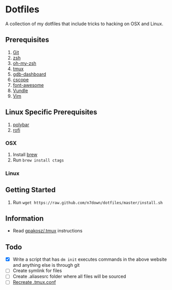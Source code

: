 # Dotfiles
A collection of my dotfiles that include tricks to hacking on OSX and Linux. 

## Prerequisites
1. [Git](https://git-scm.com/)
1. [zsh](https://gist.github.com/derhuerst/12a1558a4b408b3b2b6e)
2. [oh-my-zsh](https://github.com/robbyrussell/oh-my-zsh)
3. [tmux](https://github.com/tmux/tmux)
4. [gdb-dashboard](https://github.com/cyrus-and/gdb-dashboard)
5. [cscope](http://cscope.sourceforge.net/)
6. [font-awesome](https://packages.ubuntu.com/xenial/fonts/fonts-font-awesome)
7. [Vundle](https://github.com/VundleVim/Vundle.vim)
8. [Vim](http://www.vim.org/)

## Linux Specific Prerequisites
1. [polybar](https://github.com/jaagr/polybar)
2. [rofi](https://github.com/DaveDavenport/rofi)

### OSX
1. Install [brew](https://brew.sh/)
2. Run `brew install ctags` 

### Linux

## Getting Started
1. Run `wget https://raw.github.com/n7down/dotfiles/master/install.sh`

## Information
- Read [gpakosz/.tmux](https://github.com/gpakosz/.tmux) instructions

## Todo
- [x] Write a script that has `dm init` executes commands in the above website and anything else is through git
- [ ] Create symlink for files
- [ ] Create .aliasesrc folder where all files will be sourced
- [ ] [Recreate .tmux.conf](http://www.hamvocke.com/blog/a-guide-to-customizing-your-tmux-conf/)
